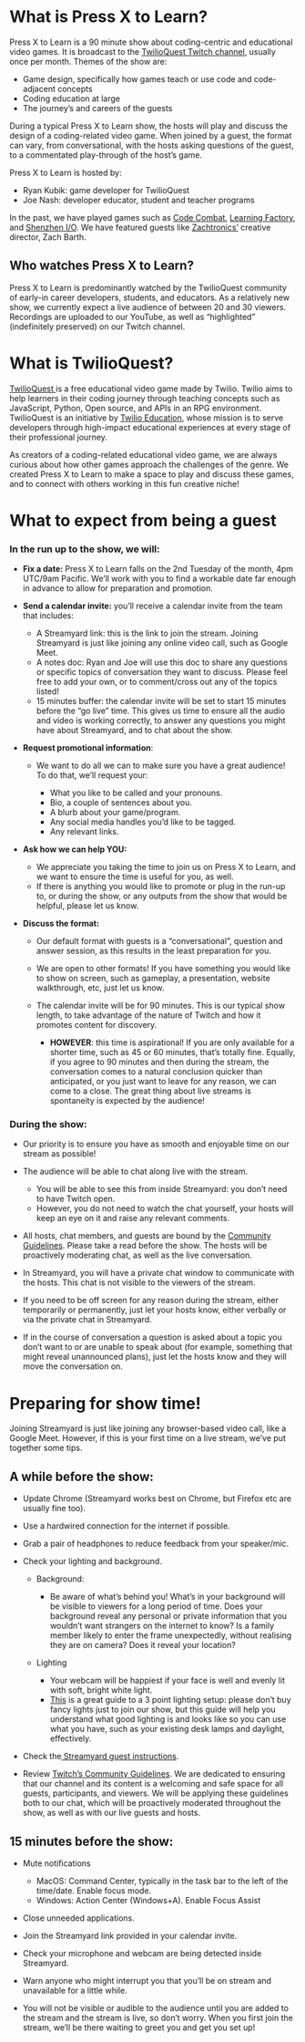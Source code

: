 # What is Press X to Learn?

Press X to Learn is a 90 minute show about coding-centric and educational video games. It is broadcast to the [TwilioQuest Twitch channel](https://twitch.tv/twilioquest), usually once per month. Themes of the show are:

- Game design, specifically how games teach or use code and code-adjacent concepts
- Coding education at large
- The journey’s and careers of the guests

During a typical Press X to Learn show, the hosts will play and discuss the design of a coding-related video game. When joined by a guest, the format can vary, from conversational, with the hosts asking questions of the guest, to a commentated play-through of the host’s game.

Press X to Learn is hosted by:

- Ryan Kubik: game developer for TwilioQuest
- Joe Nash: developer educator, student and teacher programs

In the past, we have played games such as [Code Combat](https://codecombat.com/), [Learning Factory](https://luden.io/lf/), and [Shenzhen I/O](https://www.zachtronics.com/shenzhen-io/). We have featured guests like [Zachtronics’](https://www.zachtronics.com/) creative director, Zach Barth.


## Who watches Press X to Learn?

Press X to Learn is predominantly watched by the TwilioQuest community of early-in career developers, students, and educators. As a relatively new show, we currently expect a live audience of between 20 and 30 viewers. Recordings are uploaded to our YouTube, as well as “highlighted” (indefinitely preserved) on our Twitch channel.


# What is TwilioQuest?

[TwilioQuest ](https://twilio.com/quest)is a free educational video game made by Twilio. Twilio aims to help learners in their coding journey through teaching concepts such as JavaScript, Python, Open source, and APIs in an RPG environment. TwilioQuest is an initiative by [Twilio Education](https://twilio.com/education), whose mission is to serve developers through high-impact educational experiences at every stage of their professional journey.

As creators of a coding-related educational video game, we are always curious about how other games approach the challenges of the genre. We created Press X to Learn to make a space to play and discuss these games, and to connect with others working in this fun creative niche!


# What to expect from being a guest


### In the run up to the show, we will:

- **Fix a date:** Press X to Learn falls on the 2nd Tuesday of the month, 4pm UTC/9am Pacific. We’ll work with you to find a workable date far enough in advance to allow for preparation and promotion.

- **Send a calendar invite:** you’ll receive a calendar invite from the team that includes:

  - A Streamyard link: this is the link to join the stream. Joining Streamyard is just like joining any online video call, such as Google Meet. 
  - A notes doc: Ryan and Joe will use this doc to share any questions or specific topics of conversation they want to discuss. Please feel free to add your own, or to comment/cross out any of the topics listed!
  - 15 minutes buffer: the calendar invite will be set to start 15 minutes before the “go live” time. This gives us time to ensure all the audio and video is working correctly, to answer any questions you might have about Streamyard, and to chat about the show.

- **Request promotional information**:

  - We want to do all we can to make sure you have a great audience! To do that, we’ll request your:

    - What you like to be called and your pronouns. 
    - Bio, a couple of sentences about you.
    - A blurb about your game/program.
    - Any social media handles you’d like to be tagged.
    - Any relevant links.

- ****Ask how we can help YOU:****

  - We appreciate you taking the time to join us on Press X to Learn, and we want to ensure the time is useful for you, as well.
  - If there is anything you would like to promote or plug in the run-up to, or during the show, or any outputs from the show that would be helpful, please let us know.

- ****Discuss the format:****

  - Our default format with guests is a “conversational”, question and answer session, as this results in the least preparation for you.

  - We are open to other formats! If you have something you would like to show on screen, such as gameplay, a presentation, website walkthrough, etc, just let us know.

  - The calendar invite will be for 90 minutes. This is our typical show length, to take advantage of the nature of Twitch and how it promotes content for discovery.

    - **HOWEVER**: this time is aspirational! If you are only available for a shorter time, such as 45 or 60 minutes, that’s totally fine. Equally, if you agree to 90 minutes and then during the stream, the conversation comes to a natural conclusion quicker than anticipated, or you just want to leave for any reason, we can come to a close. The great thing about live streams is spontaneity is expected by the audience!


### During the show:

- Our priority is to ensure you have as smooth and enjoyable time on our stream as possible!

- The audience will be able to chat along live with the stream. 

  - You will be able to see this from inside Streamyard: you don’t need to have Twitch open.
  - However, you do not need to watch the chat yourself, your hosts will keep an eye on it and raise any relevant comments. 

- All hosts, chat members, and guests are bound by the [Community Guidelines](https://www.twitch.tv/p/en/legal/community-guidelines/). Please take a read before the show. The hosts will be proactively moderating chat, as well as the live conversation.

- In Streamyard, you will have a private chat window to communicate with the hosts. This chat is not visible to the viewers of the stream.

- If you need to be off screen for any reason during the stream, either temporarily or permanently, just let your hosts know, either verbally or via the private chat in Streamyard.

- If in the course of conversation a question is asked about a topic you don’t want to or are unable to speak about (for example, something that might reveal unannounced plans), just let the hosts know and they will move the conversation on.


# Preparing for show time!

Joining Streamyard is just like joining any browser-based video call, like a Google Meet. However, if this is your first time on a live stream, we’ve put together some tips.


## A while before the show:

- Update Chrome (Streamyard works best on Chrome, but Firefox etc are usually fine too).

- Use a hardwired connection for the internet if possible.

- Grab a pair of headphones to reduce feedback from your speaker/mic.

- Check your lighting and background.

  - Background:

    - Be aware of what’s behind you! What’s in your background will be visible to viewers for a long period of time. Does your background reveal any personal or private information that you wouldn’t want strangers on the internet to know? Is a family member likely to enter the frame unexpectedly, without realising they are on camera? Does it reveal your location?

  - Lighting

    - Your webcam will be happiest if your face is well and evenly lit with soft, bright white light.
    - [This](https://vimeo.com/blog/post/an-introduction-to-three-point-lighting/) is a great guide to a 3 point lighting setup: please don’t buy fancy lights just to join our show, but this guide will help you understand what good lighting is and looks like so you can use what you have, such as your existing desk lamps and daylight, effectively.

- Check the[ Streamyard guest instructions](https://streamyard.com/resources/docs/guest-instructions/).

- Review [Twitch’s Community Guidelines](https://www.twitch.tv/p/en/legal/community-guidelines/). We are dedicated to ensuring that our channel and its content is a welcoming and safe space for all guests, participants, and viewers. We will be applying these guidelines both to our chat, which will be proactively moderated throughout the show, as well as with our live guests and hosts.


## 15 minutes before the show:

- Mute notifications 

  - MacOS: Command Center, typically in the task bar to the left of the time/date. Enable focus mode.
  - Windows: Action Center (Windows+A). Enable Focus Assist

- Close unneeded applications.

- Join the Streamyard link provided in your calendar invite.

- Check your microphone and webcam are being detected inside Streamyard.

- Warn anyone who might interrupt you that you’ll be on stream and unavailable for a little while.

- You will not be visible or audible to the audience until you are added to the stream and the stream is live, so don’t worry. When you first join the stream, we’ll be there waiting to greet you and get you set up!
